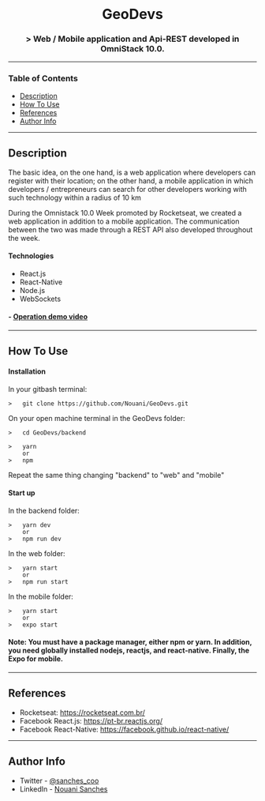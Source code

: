 <br />
<p align="center">

  <h1 align="center" ">GeoDevs</h1>


  <h3 align="center">> Web / Mobile application and Api-REST developed in OmniStack 10.0.</h3>
</p>

---

### Table of Contents

- [Description](#description)
- [How To Use](#how-to-use)
- [References](#references)
- [Author Info](#author-info)

---

## Description

The basic idea, on the one hand, is a web application where developers can register with their location; on the other hand, a mobile application in which developers / entrepreneurs can search for other developers working with such technology within a radius of 10 km

During the Omnistack 10.0 Week promoted by Rocketseat, we created a web application in addition to a mobile application. The communication between the two was made through a REST API also developed throughout the week.

#### Technologies

- React.js
- React-Native
- Node.js
- WebSockets

#### - [Operation demo video](https://www.youtube.com/watch?v=H8WObKPIl_A)

---

## How To Use

#### Installation

In your gitbash terminal:
```
>   git clone https://github.com/Nouani/GeoDevs.git
```

On your open machine terminal in the GeoDevs folder:
```
>   cd GeoDevs/backend
```
```
>   yarn 
    or 
>   npm
```
Repeat the same thing changing "backend" to "web" and "mobile"

#### Start up
In the backend folder:
```
>   yarn dev 
    or 
>   npm run dev
```

In the web folder:
```
>   yarn start
    or 
>   npm run start
```

In the mobile folder:
```
>   yarn start
    or 
>   expo start
```

#### Note: You must have a package manager, either npm or yarn. In addition, you need globally installed nodejs, reactjs, and react-native. Finally, the Expo for mobile.

---
## References

- Rocketseat: https://rocketseat.com.br/
- Facebook React.js: https://pt-br.reactjs.org/
- Facebook React-Native: https://facebook.github.io/react-native/

---

## Author Info

- Twitter - [@sanches_coo](https://twitter.com/sanches_coo)
- LinkedIn - [Nouani Sanches](https://www.linkedin.com/in/nouani-sanches-a8b39419b/m)
